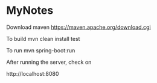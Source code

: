 # MyNotes

Download maven
https://maven.apache.org/download.cgi

To build
mvn clean install test

To run
mvn spring-boot:run

After running the server, check on 

http://localhost:8080
